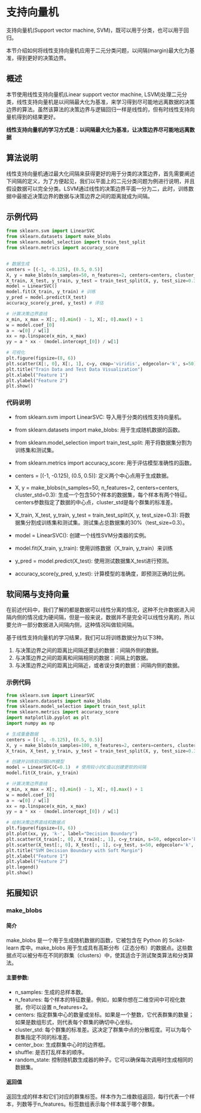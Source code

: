 # 支持向量机

支持向量机(Support vector machine, SVM)，既可以用于分类，也可以用于回归。

本节介绍如何将线性支持向量机应用于二元分类问题，以间隔(margin)最大化为基准，得到更好的决策边界。


## 概述

本节使用线性支持向量机(Linear support vector machine, LSVM)处理二元分类，线性支持向量机是以间隔最大化为基准，来学习得到尽可能地远离数据的决策边界的算法。虽然该算法的决策边界与逻辑回归一样是线性的，但有时线性支持向量机得到的结果更好。

**线性支持向量机的学习方式是：以间隔最大化为基准，让决策边界尽可能地远离数据**

## 算法说明

线性支持向量机通过最大化间隔来获得更好的用于分类的决策边界，首先需要阐述下间隔的定义，为了方便起见，我们以平面上的二元分类问题为例进行说明，并且假设数据可以完全分类。LSVM通过线性的决策边界平面一分为二，此时，训练数据中最接近决策边界的数据与决策边界之间的距离就成为间隔。

## 示例代码

```python
from sklearn.svm import LinearSVC
from sklearn.datasets import make_blobs
from sklearn.model_selection import train_test_split
from sklearn.metrics import accuracy_score


# 数据生成
centers = [(-1, -0.125), (0.5, 0.5)]
X, y = make_blobs(n_samples=50, n_features=2, centers=centers, cluster_std=0.3)
X_train, X_test, y_train, y_test = train_test_split(X, y, test_size=0.3)
model = LinearSVC() 
model.fit(X_train, y_train) # 训练
y_pred = model.predict(X_test) 
accuracy_score(y_pred, y_test) # 评估

# 计算决策边界直线
x_min, x_max = X[:, 0].min() - 1, X[:, 0].max() + 1
w = model.coef_[0]
a = -w[0] / w[1]
xx = np.linspace(x_min, x_max)
yy = a * xx - (model.intercept_[0]) / w[1]

# 可视化
plt.figure(figsize=(8, 6))
plt.scatter(X[:, 0], X[:, 1], c=y, cmap='viridis', edgecolor='k', s=50)
plt.title("Train Data and Test Data Visualization")
plt.xlabel("Feature 1")
plt.ylabel("Feature 2")
plt.show()
```

### 代码说明

* from sklearn.svm import LinearSVC: 导入用于分类的线性支持向量机。
* from sklearn.datasets import make_blobs: 用于生成随机数据的函数。
* from sklearn.model_selection import train_test_split: 用于将数据集分割为训练集和测试集。
* from sklearn.metrics import accuracy_score: 用于评估模型准确性的函数。

* centers = [(-1, -0.125), (0.5, 0.5)]: 定义两个中心点用于生成数据。
* X, y = make_blobs(n_samples=50, n_features=2, centers=centers, cluster_std=0.3): 生成一个包含50个样本的数据集，每个样本有两个特征。centers参数指定了数据的中心点，cluster_std是每个群集的标准差。

* X_train, X_test, y_train, y_test = train_test_split(X, y, test_size=0.3): 将数据集分割成训练集和测试集。测试集占总数据集的30%（test_size=0.3）。

* model = LinearSVC(): 创建一个线性SVM分类器的实例。
* model.fit(X_train, y_train): 使用训练数据（X_train, y_train）来训练

* y_pred = model.predict(X_test): 使用测试数据集X_test进行预测。
* accuracy_score(y_pred, y_test): 计算模型的准确度，即预测正确的比例。


## 软间隔与支持向量

在前述代码中，我们了解的都是数据可以线性分离的情况，这种不允许数据进入间隔内侧的情况成为硬间隔，但是一般来说，数据并不是完全可以线性分离的，所以要允许一部分数据进入间隔内侧，这种情况叫做软间隔。

基于线性支持向量机的学习结果，我们可以将训练数据分为以下3种。

1. 与决策边界之间的距离比间隔还要远的数据：间隔外侧的数据。
2. 与决策边界之间的距离和间隔相同的数据：间隔上的数据。
3. 与决策边界之间的距离比间隔近，或者误分类的数据：间隔内侧的数据。

### 示例代码

```python
from sklearn.svm import LinearSVC
from sklearn.datasets import make_blobs
from sklearn.model_selection import train_test_split
from sklearn.metrics import accuracy_score
import matplotlib.pyplot as plt
import numpy as np

# 生成重叠数据
centers = [(-1, -0.125), (0.5, 0.5)]
X, y = make_blobs(n_samples=100, n_features=2, centers=centers, cluster_std=0.5)  # 增加标准差以增加重叠
X_train, X_test, y_train, y_test = train_test_split(X, y, test_size=0.3)

# 创建并训练软间隔SVM模型
model = LinearSVC(C=0.1)  # 使用较小的C值以创建更软的间隔
model.fit(X_train, y_train)

# 计算决策边界直线
x_min, x_max = X[:, 0].min() - 1, X[:, 0].max() + 1
w = model.coef_[0]
a = -w[0] / w[1]
xx = np.linspace(x_min, x_max)
yy = a * xx - (model.intercept_[0]) / w[1]

# 绘制决策边界直线和数据点
plt.figure(figsize=(8, 6))
plt.plot(xx, yy, 'k-', label="Decision Boundary")
plt.scatter(X_train[:, 0], X_train[:, 1], c=y_train, s=50, edgecolor='k', cmap='viridis', label="Training Data")
plt.scatter(X_test[:, 0], X_test[:, 1], c=y_test, s=50, edgecolor='k', cmap='viridis', alpha=0.6, label="Test Data")
plt.title("SVM Decision Boundary with Soft Margin")
plt.xlabel("Feature 1")
plt.ylabel("Feature 2")
plt.legend()
plt.show()

```


## 拓展知识

### make_blobs

#### 简介

make_blobs 是一个用于生成随机数据的函数，它被包含在 Python 的 Scikit-learn 库中。make_blobs 用于生成具有高斯分布（正态分布）的数据点。这些数据点可以被分布在不同的群集（clusters）中，使其适合于测试聚类算法和分类算法。

#### 主要参数:

* n_samples: 生成的总样本数。
* n_features: 每个样本的特征数量。例如，如果你想在二维空间中可视化数据，你可以设置 n_features=2。
* centers: 指定群集中心的数量或坐标。如果是一个整数，它代表群集的数量；如果是数组形式，则代表每个群集的确切中心坐标。
* cluster_std: 每个群集的标准差。这决定了群集中点的分散程度。可以为每个群集指定不同的标准差。
* center_box: 生成群集中心时的边界框。
* shuffle: 是否打乱样本的顺序。
* random_state: 控制随机数生成器的种子。它可以确保每次调用时生成相同的数据集。

#### 返回值

返回生成的样本和它们对应的群集标签。样本作为二维数组返回，每行代表一个样本，列数等于n_features。标签数组表示每个样本属于哪个群集。

